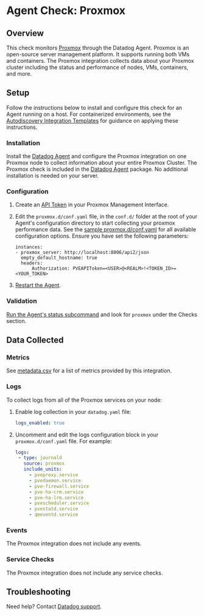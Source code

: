 # Agent Check: Proxmox

## Overview

This check monitors [Proxmox][1] through the Datadog Agent. Proxmox is an open-source server management platform. It supports running both VMs and containers. The Proxmox integration collects data about your Proxmox cluster including the status and performance of nodes, VMs, containers, and more.

## Setup

Follow the instructions below to install and configure this check for an Agent running on a host. For containerized environments, see the [Autodiscovery Integration Templates][3] for guidance on applying these instructions.

### Installation

Install the [Datadog Agent][2] and configure the Proxmox integration on one Proxmox node to collect information about your entire Proxmox Cluster. The Proxmox check is included in the [Datadog Agent][2] package. No additional installation is needed on your server.

### Configuration

1. Create an [API Token][10] in your Proxmox Management Interface.
2. Edit the `proxmox.d/conf.yaml` file, in the `conf.d/` folder at the root of your Agent's configuration directory to start collecting your proxmox performance data. See the [sample proxmox.d/conf.yaml][4] for all available configuration options. Ensure you have set the following parameters:

    ```
    instances:
    - proxmox_server: http://localhost:8006/api2/json
      empty_default_hostname: true
      headers:
          Authorization: PVEAPIToken=<USER>@<REALM>!<TOKEN_ID>=<YOUR_TOKEN>
    ```

3. [Restart the Agent][5].

### Validation

[Run the Agent's status subcommand][6] and look for `proxmox` under the Checks section.

## Data Collected

### Metrics

See [metadata.csv][7] for a list of metrics provided by this integration.

### Logs

To collect logs from all of the Proxmox services on your node:

1. Enable log collection in your `datadog.yaml` file:

   ```yaml
   logs_enabled: true
   ```

2. Uncomment and edit the logs configuration block in your `proxmox.d/conf.yaml` file. For example:

   ```yaml
   logs:
    - type: journald
      source: proxmox
      include_units:
        - pveproxy.service
        - pvedaemon.service
        - pve-firewall.service
        - pve-ha-crm.service
        - pve-ha-lrm.service
        - pvescheduler.service
        - pvestatd.service
        - qmeventd.service
   ```

### Events

The Proxmox integration does not include any events.

### Service Checks

The Proxmox integration does not include any service checks.

## Troubleshooting

Need help? Contact [Datadog support][9].


[1]: https://www.proxmox.com
[2]: https://app.datadoghq.com/account/settings/agent/latest
[3]: https://docs.datadoghq.com/containers/kubernetes/integrations/
[4]: https://github.com/DataDog/integrations-core/blob/master/proxmox/datadog_checks/proxmox/data/conf.yaml.example
[5]: https://docs.datadoghq.com/agent/configuration/agent-commands/#start-stop-and-restart-the-agent
[6]: https://docs.datadoghq.com/agent/configuration/agent-commands/#agent-status-and-information
[7]: https://github.com/DataDog/integrations-core/blob/master/proxmox/metadata.csv
[8]: https://github.com/DataDog/integrations-core/blob/master/proxmox/assets/service_checks.json
[9]: https://docs.datadoghq.com/help/
[10]: https://pve.proxmox.com/wiki/Proxmox_VE_API#API_Tokens